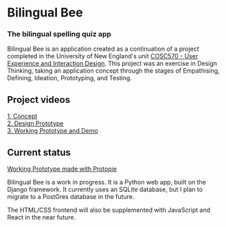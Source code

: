 # Bilingual Bee
### The bilingual spelling quiz app

Bilingual Bee is an application created as a continuation of a project completed in the University of New England's unit [COSC570 - User Experience and Interaction Design](https://handbook.une.edu.au/units/2024/COSC570). This project was an exercise in Design Thinking, taking an application concept through the stages of Empathising, Defining, Ideation, Prototyping, and Testing.

## Project videos
[1. Concept](https://youtu.be/_GaZia0jXec)  
[2. Design Prototype](https://youtu.be/WJQt4SxbbDM)  
[3. Working Prototype and Demo](https://youtu.be/M_AgprXpR1g)

## Current status
[Working Prototype made with Protopie](https://cloud.protopie.io/p/f3b20c4becacf901c321220e)

Bilingual Bee is a work in progress.
It is a Python web app, built on the Django framework. It currently uses an SQLite database, but I plan to migrate to a PostGres database in the future.

The HTML/CSS frontend will also be supplemented with JavaScript and React in the near future.
